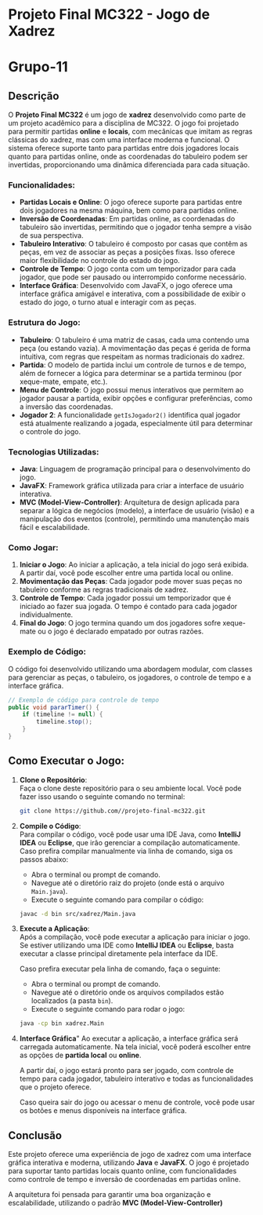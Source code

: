 # Projeto Final MC322 - Jogo de Xadrez
# Grupo-11

## Descrição
O **Projeto Final MC322** é um jogo de **xadrez** desenvolvido como parte de um projeto acadêmico para a disciplina de MC322. O jogo foi projetado para permitir partidas **online** e **locais**, com mecânicas que imitam as regras clássicas do xadrez, mas com uma interface moderna e funcional. O sistema oferece suporte tanto para partidas entre dois jogadores locais quanto para partidas online, onde as coordenadas do tabuleiro podem ser invertidas, proporcionando uma dinâmica diferenciada para cada situação.

### Funcionalidades:
- **Partidas Locais e Online**: O jogo oferece suporte para partidas entre dois jogadores na mesma máquina, bem como para partidas online.
- **Inversão de Coordenadas**: Em partidas online, as coordenadas do tabuleiro são invertidas, permitindo que o jogador tenha sempre a visão de sua perspectiva.
- **Tabuleiro Interativo**: O tabuleiro é composto por casas que contêm as peças, em vez de associar as peças a posições fixas. Isso oferece maior flexibilidade no controle do estado do jogo.
- **Controle de Tempo**: O jogo conta com um temporizador para cada jogador, que pode ser pausado ou interrompido conforme necessário.
- **Interface Gráfica**: Desenvolvido com JavaFX, o jogo oferece uma interface gráfica amigável e interativa, com a possibilidade de exibir o estado do jogo, o turno atual e interagir com as peças.

### Estrutura do Jogo:
- **Tabuleiro**: O tabuleiro é uma matriz de casas, cada uma contendo uma peça (ou estando vazia). A movimentação das peças é gerida de forma intuitiva, com regras que respeitam as normas tradicionais do xadrez.
- **Partida**: O modelo de partida inclui um controle de turnos e de tempo, além de fornecer a lógica para determinar se a partida terminou (por xeque-mate, empate, etc.).
- **Menu de Controle**: O jogo possui menus interativos que permitem ao jogador pausar a partida, exibir opções e configurar preferências, como a inversão das coordenadas.
- **Jogador 2**: A funcionalidade `getIsJogador2()` identifica qual jogador está atualmente realizando a jogada, especialmente útil para determinar o controle do jogo.

### Tecnologias Utilizadas:
- **Java**: Linguagem de programação principal para o desenvolvimento do jogo.
- **JavaFX**: Framework gráfica utilizada para criar a interface de usuário interativa.
- **MVC (Model-View-Controller)**: Arquitetura de design aplicada para separar a lógica de negócios (modelo), a interface de usuário (visão) e a manipulação dos eventos (controle), permitindo uma manutenção mais fácil e escalabilidade.

### Como Jogar:
1. **Iniciar o Jogo**: Ao iniciar a aplicação, a tela inicial do jogo será exibida. A partir daí, você pode escolher entre uma partida local ou online.
2. **Movimentação das Peças**: Cada jogador pode mover suas peças no tabuleiro conforme as regras tradicionais de xadrez.
3. **Controle de Tempo**: Cada jogador possui um temporizador que é iniciado ao fazer sua jogada. O tempo é contado para cada jogador individualmente.
4. **Final do Jogo**: O jogo termina quando um dos jogadores sofre xeque-mate ou o jogo é declarado empatado por outras razões.

### Exemplo de Código:
O código foi desenvolvido utilizando uma abordagem modular, com classes para gerenciar as peças, o tabuleiro, os jogadores, o controle de tempo e a interface gráfica.

```java
// Exemplo de código para controle de tempo
public void pararTimer() {
    if (timeline != null) {
        timeline.stop();
    }
}
```
## Como Executar o Jogo:

1. **Clone o Repositório**:  
   Faça o clone deste repositório para o seu ambiente local. Você pode fazer isso usando o seguinte comando no terminal:
   ```bash
   git clone https://github.com//projeto-final-mc322.git

2. **Compile o Código**:  
   Para compilar o código, você pode usar uma IDE Java, como **IntelliJ IDEA** ou **Eclipse**, que irão gerenciar a compilação automaticamente. Caso prefira compilar manualmente via linha de comando, siga os passos abaixo:

   - Abra o terminal ou prompt de comando.
   - Navegue até o diretório raiz do projeto (onde está o arquivo `Main.java`).
   - Execute o seguinte comando para compilar o código:
   
   ```bash
   javac -d bin src/xadrez/Main.java

3. **Execute a Aplicação**:  
   Após a compilação, você pode executar a aplicação para iniciar o jogo. Se estiver utilizando uma IDE como **IntelliJ IDEA** ou **Eclipse**, basta executar a classe principal diretamente pela interface da IDE.

   Caso prefira executar pela linha de comando, faça o seguinte:

   - Abra o terminal ou prompt de comando.
   - Navegue até o diretório onde os arquivos compilados estão localizados (a pasta `bin`).
   - Execute o seguinte comando para rodar o jogo:

   ```bash
   java -cp bin xadrez.Main

4. **Interface Gráfica**"
   Ao executar a aplicação, a interface gráfica será carregada automaticamente. Na tela inicial, você poderá escolher entre as opções de **partida local** ou **online**. 

   A partir daí, o jogo estará pronto para ser jogado, com controle de tempo para cada jogador, tabuleiro interativo e todas as funcionalidades que o projeto oferece.

   Caso queira sair do jogo ou acessar o menu de controle, você pode usar os botões e menus disponíveis na interface gráfica.

## Conclusão

Este projeto oferece uma experiência de jogo de xadrez com uma interface gráfica interativa e moderna, utilizando **Java** e **JavaFX**. O jogo é projetado para suportar tanto partidas locais quanto online, com funcionalidades como controle de tempo e inversão de coordenadas em partidas online.

A arquitetura foi pensada para garantir uma boa organização e escalabilidade, utilizando o padrão **MVC (Model-View-Controller)**

